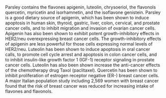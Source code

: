 

Parsley contains the flavones apigenin, luteolin, chrysoeriol, the flavonols quercetin, myricetin and isorhamnetin, and the isoflavone genistein. Parsley is a good dietary source of apigenin, which has been shown to induce apoptosis in human skin, thyroid, gastric, liver, colon, cervical, and prostate cancer cells, and to inhibit migration and invasion of ovarian cancer cells. Apigenin has also been shown to exhibit potent growth-inhibitory effects in HER2/neu overexpressing breast cancer cells. The growth-inhibitory effects of apigenin are less powerful for those cells expressing normal levels of HER2/neu. Luteolin has been shown to induce apoptosis in oral cancer calls, to promote cell cycle arrest and apoptosis in colon cancer cells, and to inhibit insulin-like growth factor 1 (IGF-1) receptor signaling in prostate cancer cells. Luteolin has also been shown increase the anti-cancer effects of the chemotherapy drug Taxol (paclitaxel). Quercetin has been shown to inhibit proliferation of estrogen receptor negative (ER-) breast cancer cells. A major Italian population study including 2,569 women with breast cancer found that the risk of breast cancer was reduced for increasing intake of flavones and flavonols.

